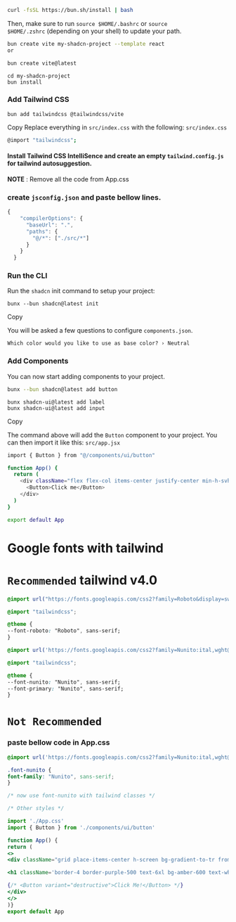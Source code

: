 ```sh
curl -fsSL https://bun.sh/install | bash

```

Then, make sure to run `source $HOME/.bashrc` or `source $HOME/.zshrc` (depending on your shell) to update your path.

```sh
bun create vite my-shadcn-project --template react
or

bun create vite@latest

```

```
cd my-shadcn-project
bun install
```
### Add Tailwind CSS

```
bun add tailwindcss @tailwindcss/vite
```

Copy Replace everything in `src/index.css` with the following: `src/index.css`

```sh
@import "tailwindcss";
```

 #### Install **Tailwind CSS IntelliSence** and create an empty `tailwind.config.js` for tailwind autosuggestion.
 
 **NOTE** : Remove all the code from App.css

### create `jsconfig.json` and paste bellow lines.

```js
{
    "compilerOptions": {
      "baseUrl": ".",
      "paths": {
        "@/*": ["./src/*"]
      }
    }
  }
```

### Run the CLI

Run the `shadcn` init command to setup your project:

```
bunx --bun shadcn@latest init
```

Copy

You will be asked a few questions to configure `components.json`.

```
Which color would you like to use as base color? › Neutral
```

### [](https://ui.shadcn.com/docs/installation/vite#add-components)Add Components

You can now start adding components to your project.

```sh
bunx --bun shadcn@latest add button
```

```
bunx shadcn-ui@latest add label
bunx shadcn-ui@latest add input
```

Copy

The command above will add the `Button` component to your project. You can then import it like this:
`src/app.jsx`

```sh
import { Button } from "@/components/ui/button"

function App() {
  return (
    <div className="flex flex-col items-center justify-center min-h-svh">
      <Button>Click me</Button>
    </div>
  )
}

export default App
```

# Google fonts with tailwind

# `Recommended` tailwind v4.0

```css
@import url("https://fonts.googleapis.com/css2?family=Roboto&display=swap");

@import "tailwindcss";

@theme {
--font-roboto: "Roboto", sans-serif;
}
```

```css
@import url('https://fonts.googleapis.com/css2?family=Nunito:ital,wght@0,200..1000;1,200..1000&display=swap');

@import "tailwindcss";

@theme {
--font-nunito: "Nunito", sans-serif;
--font-primary: "Nunito", sans-serif;
}
```

# `Not Recommended` 
### paste bellow code in App.css

```css
@import url('https://fonts.googleapis.com/css2?family=Nunito:ital,wght@0,200..1000;1,200..1000&display=swap');

.font-nunito {
font-family: "Nunito", sans-serif;
}

/* now use font-nunito with tailwind classes */

/* Other styles */
```

```jsx
import './App.css'
import { Button } from './components/ui/button'

function App() {
return (
<>
<div className="grid place-items-center h-screen bg-gradient-to-tr from-blue-950 to-red-900">

<h1 className='border-4 border-purple-500 text-6xl bg-amber-600 text-white rounded-lg p-4 font-bold font-primary animate-bounce'>Hello World</h1>

{/* <Button variant="destructive">Click Me!</Button> */}
</div>
</>
)}
export default App
```